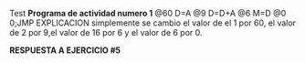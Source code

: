 Test
**Programa de actividad numero 1**
@60 
D=A 
@9
D=D+A 
@6 
M=D 
@0 
0;JMP
EXPLICACION simplemente se cambio el valor de el 1 por 60, el valor de 2 por 9,el valor de 16 por 6 y el valor de 6 por 0.

**RESPUESTA A EJERCICIO #5**


